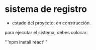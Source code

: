 <h1>sistema de registro</h1>

- estado del proyecto: en construcción.

para ejecutar el sistema, debes colocar:

'''npm install react'''
